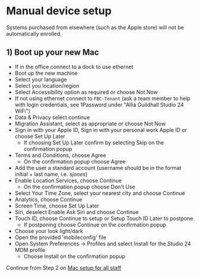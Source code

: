 # Manual device setup

Systems purchased from elsewhere (such as the Apple store) will not be automatically enrolled.

## 1) Boot up your new Mac

* If in the office connect to a dock to use ethernet 
* Boot up the new machine
* Select your language
* Select you location/region
* Select Accessibility option as required or choose Not Now
* If not using ethernet connect to `FBC-Tenant` (ask a team member to help with login credentials, see 1Password under "Allia Guildhall Studio 24 WiFi")
* Data & Privacy select continue
* Migration Assistant, select as appropriate or choose Not Now
* Sign in with your Apple ID, Sign in with your personal work Apple ID or choose Set Up Later
    * If choosing Set Up Later confirm by selecting Skip on the confirmation popup
* Terms and Conditions, choose Agree
  * On the confirmation popup choose Agree
* Add the user a standard account (username should be in the format initial + last name, i.e. _sjones_)
* Enable Location Services, choose Continue
  * On the confirmation popup choose Don't Use
* Select Your Time Zone, select your nearest city and choose Continue
* Analytics, choose Continue
* Screen Time, choose Set Up Later
* Siri, deselect Enable Ask Siri and choose Continue
* Touch ID, choose Continue to setup or Setup Touch ID Later to postpone
  * If postponing choose Continue on the confirmation popup
* Choose your look light/dark
* Open the provided 'mobileconfig' file
* Open System Preferences -> Profiles and select Install for the Studio 24 MDM profile
  * Choose Install on the confirmation popup

 
Continue from Step 2 on [Mac setup for all staff](mac-setup.md)

